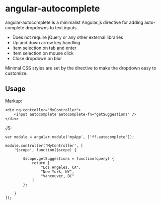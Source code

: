 angular-autocomplete
====================

angular-autocomplete is a minimalist Angular.js directive for adding
auto-complete dropdowns to text inputs.

* Does not require jQuery or any other external libraries
* Up and down arrow key handling
* Item selection on tab and enter
* Item selection on mouse click
* Close dropdown on blur

Minimal CSS styles are set by the directive to make the dropdown easy to
customize.


Usage
-----

Markup:

    <div ng-controller="MyController">
        <input autocomplete autocomplete-fn="getSuggestions" />
    </div>


JS:

    var module = angular.module('myApp', ['ff.autocomplete']);

    module.controller('MyController', [
        '$scope', function($scope) {

            $scope.getSuggestions = function(query) {
                return [
                    "Los Angeles, CA",
                    "New York, NY",
                    "Vancouver, BC"
                ]
            };

        }
    ]);
